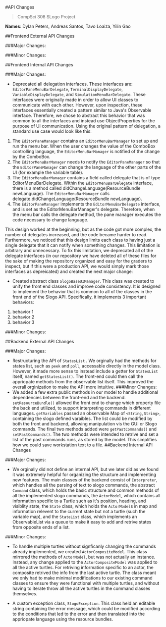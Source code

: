 #API Changes

>CompSci 308 SLogo Project

**Names**: Dylan Peters, Andreas Santos, Tavo Loaiza, Yilin Gao

##Frontend External API Changes

###Major Changes:

###Minor Changes:

##Frontend Internal API Changes

###Major Changes:

- Deprecated all delegation interfaces. These interfaces are: `EditorPaneMenuBarDelegate`, `TerminalDisplayDelegate`, `VariableDisplayDelegate`, and `SimulationMenuBarDelegate`. These interfaces were originally made in order to allow UI classes to communicate with each other. However, upon inspection, these interfaces essentially created a pattern similar to Java's Observable interface. Therefore, we chose to abstract this behavior that was common to all the interfaces and instead use ObjectProperties for the purpose of UI communication. Using the original pattern of delegation, a standard use case would look like this:

1. The `EditorPaneManager` contains an `EditorMenuBarManager` to set up and run the menu bar. When the user changes the value of the ComboBox controlling language, the `EditorMenuBarManager` is notified of the change by the ComboBox.
2. The `EditorMenuBarManager` needs to notify the `EditorPaneManager` so that the `EditorPaneManager` can change the language of the other parts of the UI (for example the variable table).
3. The `EditorMenuBarManager` contains a field called delegate that is of type EditorMenuBarDelegate. Within the `EditorMenuBarDelegate` interface, there is a method called didChangeLanguage(ResourceBundle newLanguage). The `EditorMenuBarManager` calls delegate.didChangeLanguage(ResourceBundle newLanguage).
4. The `EditorPaneManager` implements the `EditorMenuBarDelegate` interface, and is set as the EditorMenuBarManager's delegate. Therefore, when the menu bar calls the delegate method, the pane manager executes the code necessary to change language.

This design worked at the beginning, but as the code got more complex, the number of delegates increased, and the code became harder to read. Furthermore, we noticed that this design limits each class to having just a single delegate that it can notify when something changes. This limitation is arbitrary and unnecessary. To fix this limitation, we deprecated all of the delegate interfaces (in our repository we have deleted all of these files for the sake of making the repository organized and easy for the graders to inspect, but if this were a production API, we would simply mark those interfaces as depreicated) and created the next major change:

- Created abstract class `SlogoBaseUIManager`. This class was created to unify the front end classes and improve code consistency. It is designed to implement the behavior that is common to all of the classes in the front end of the Slogo API. Specifically, it implements 3 important behaviors:

1. behavior 1
2. behavior 2
3. behavior 3

###Minor Changes:

##Backend External API Changes

###Major Changes:
- Restructuring the API of `StatesList` . We orginally had the methods for states list, such as `peek` and `poll`, accessable directly in the model class. However, it made more sense to instead include a getter for `StatesList` itself, named `getStatesList()`. The front-end could then call the appriopate methods from the observable list itself. This improved the overall orginization to make the API more intuitive.
###Minor Changes:
- We added a few extra public methods in our model to handle additional dependencies between the front-end and the backend. `setResourceBundle()` allowed the front end to change which property file the back end utilized, to support interpreting commands in different languages. `getVariables` passed an observable Map of `<String,String>`, containing the slogo defined varaibles. The list could be modified by both the front and backend, allowing manipulation vis the GUI or Slogo commands. The final two methods added were `getPastCommands()` and `setPastCommands()`. The two methods were intended to retrive and set a list of the past commands runs, as stored by the model. This simplifies how we could save workstation text to a file.
##Backend Internal API Changes

###Major Changes:
- We orginally did not define an internal API, but we later did as we found it was extremely helpful for organizing the structure and implementing new features. The main classes of the backend consist of `Interpreter`, which handles all the parsing of text to slogo commands, the abstract `Command` class, which holds the basic structure and common methods of all the implemented slogo commands, the `ActorModel`, which contains all information specific to a Turtle such as it's position, heading, and visiblity state, the `State` class, which holds the `ActorModel`s in map and information relevent to the current state but not a turtle (such the variable map), and the `StateList` class, which implements an ObservableList via a queue to make it easy to add and retrive states from opposite ends of a list.

###Minor Changes:
- To handle multiple turtles without signficanly changing the commands already implemented, we created `ActorCompositeModel`. This class mirrored the methods of `ActorModel`, but was not actually an instance. Instead, any change applied to the `ActorCompositeModel` was applied to all the active turtles. For retriving information specific to an actor, the composite retrived the info from the last active turtle. The class meant we only had to make minimal modifications to our existing command classes to ensure they were functional with multiple turtles, and without having to iterate throw all the active turtles in the command classes themselves. 

- A custom exception class, `SlogoException`. This class held an editable string containing the error message, which could be modified according to the conditions that led to the error and then translated into the appriopate language using the resource bundles.